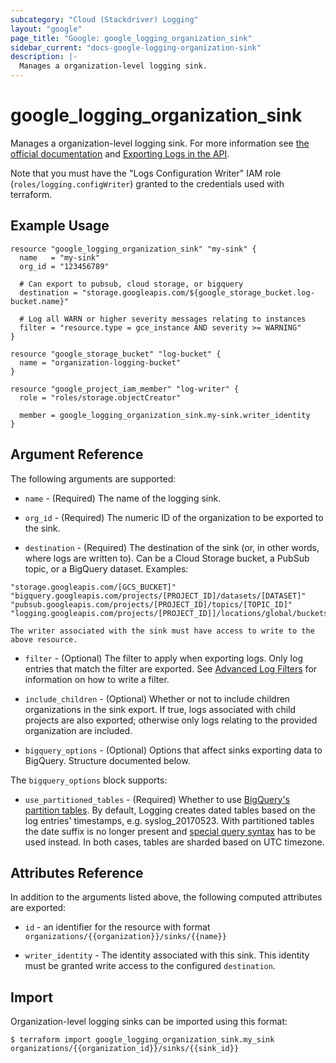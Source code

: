 ```yaml
---
subcategory: "Cloud (Stackdriver) Logging"
layout: "google"
page_title: "Google: google_logging_organization_sink"
sidebar_current: "docs-google-logging-organization-sink"
description: |-
  Manages a organization-level logging sink.
---
```


# google\_logging\_organization\_sink

Manages a organization-level logging sink. For more information see
[the official documentation](https://cloud.google.com/logging/docs/) and
[Exporting Logs in the API](https://cloud.google.com/logging/docs/api/tasks/exporting-logs).

Note that you must have the "Logs Configuration Writer" IAM role (`roles/logging.configWriter`)
granted to the credentials used with terraform.

## Example Usage

```hcl
resource "google_logging_organization_sink" "my-sink" {
  name   = "my-sink"
  org_id = "123456789"

  # Can export to pubsub, cloud storage, or bigquery
  destination = "storage.googleapis.com/${google_storage_bucket.log-bucket.name}"

  # Log all WARN or higher severity messages relating to instances
  filter = "resource.type = gce_instance AND severity >= WARNING"
}

resource "google_storage_bucket" "log-bucket" {
  name = "organization-logging-bucket"
}

resource "google_project_iam_member" "log-writer" {
  role = "roles/storage.objectCreator"

  member = google_logging_organization_sink.my-sink.writer_identity
}
```

## Argument Reference

The following arguments are supported:

* `name` - (Required) The name of the logging sink.

* `org_id` - (Required) The numeric ID of the organization to be exported to the sink.

* `destination` - (Required) The destination of the sink (or, in other words, where logs are written to). Can be a
    Cloud Storage bucket, a PubSub topic, or a BigQuery dataset. Examples:
```
"storage.googleapis.com/[GCS_BUCKET]"
"bigquery.googleapis.com/projects/[PROJECT_ID]/datasets/[DATASET]"
"pubsub.googleapis.com/projects/[PROJECT_ID]/topics/[TOPIC_ID]"
"logging.googleapis.com/projects/[PROJECT_ID]]/locations/global/buckets/[BUCKET_ID]"
```
    The writer associated with the sink must have access to write to the above resource.

* `filter` - (Optional) The filter to apply when exporting logs. Only log entries that match the filter are exported.
    See [Advanced Log Filters](https://cloud.google.com/logging/docs/view/advanced_filters) for information on how to
    write a filter.

* `include_children` - (Optional) Whether or not to include children organizations in the sink export. If true, logs
    associated with child projects are also exported; otherwise only logs relating to the provided organization are included.

* `bigquery_options` - (Optional) Options that affect sinks exporting data to BigQuery. Structure documented below.

The `bigquery_options` block supports:

* `use_partitioned_tables` - (Required) Whether to use [BigQuery's partition tables](https://cloud.google.com/bigquery/docs/partitioned-tables).
    By default, Logging creates dated tables based on the log entries' timestamps, e.g. syslog_20170523. With partitioned
    tables the date suffix is no longer present and [special query syntax](https://cloud.google.com/bigquery/docs/querying-partitioned-tables)
    has to be used instead. In both cases, tables are sharded based on UTC timezone.

## Attributes Reference

In addition to the arguments listed above, the following computed attributes are
exported:

* `id` - an identifier for the resource with format `organizations/{{organization}}/sinks/{{name}}`

* `writer_identity` - The identity associated with this sink. This identity must be granted write access to the
    configured `destination`.

## Import

Organization-level logging sinks can be imported using this format:

```
$ terraform import google_logging_organization_sink.my_sink organizations/{{organization_id}}/sinks/{{sink_id}}
```

